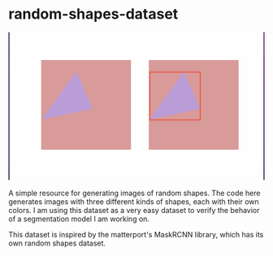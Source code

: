 # random-shapes-dataset

![](https://github.com/cao826/random-shapes-dataset/blob/main/assets/yeah2.gif)

A simple resource for generating images of random shapes. The code here generates images with three different kinds of shapes, each with their own colors. I am using this dataset as a very easy dataset to verify the behavior of a segmentation model I am working on. 

This dataset is inspired by the matterport's MaskRCNN library, which has its own random shapes dataset.
